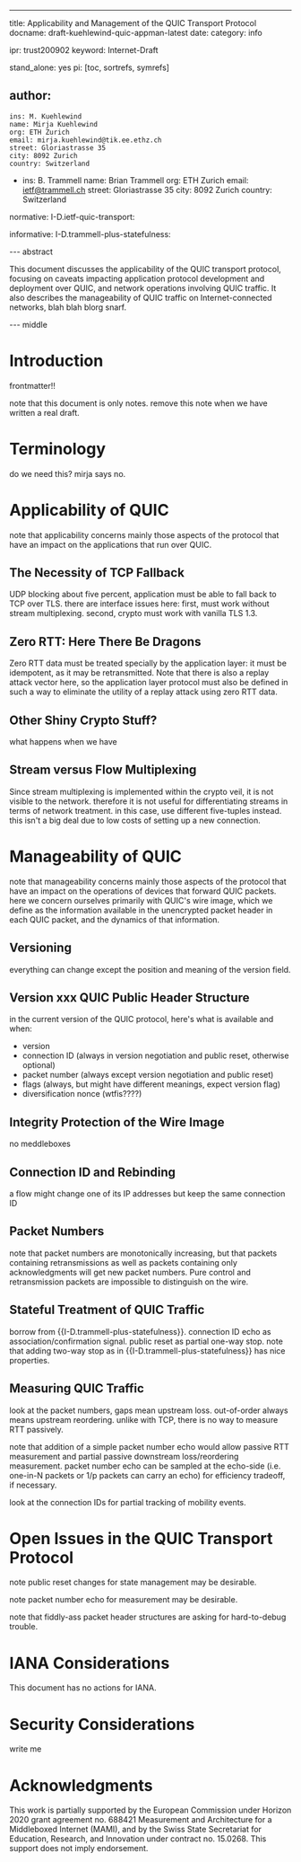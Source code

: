 ---
title: Applicability and Management of the QUIC Transport Protocol
docname: draft-kuehlewind-quic-appman-latest
date:
category: info

ipr: trust200902
keyword: Internet-Draft

stand_alone: yes
pi: [toc, sortrefs, symrefs]

author:
  -
    ins: M. Kuehlewind
    name: Mirja Kuehlewind
    org: ETH Zurich
    email: mirja.kuehlewind@tik.ee.ethz.ch
    street: Gloriastrasse 35
    city: 8092 Zurich
    country: Switzerland
-
    ins: B. Trammell
    name: Brian Trammell
    org: ETH Zurich
    email: ietf@trammell.ch
    street: Gloriastrasse 35
    city: 8092 Zurich
    country: Switzerland

normative:
  I-D.ietf-quic-transport:

informative:
  I-D.trammell-plus-statefulness:

--- abstract

This document discusses the applicability of the QUIC transport protocol,
focusing on caveats impacting application protocol development and deployment
over QUIC, and network operations involving QUIC traffic. It also describes
the manageability of QUIC traffic on Internet-connected networks, blah blah
blorg snarf.

--- middle

# Introduction

frontmatter!!

note that this document is only notes. remove this note when we have written a
real draft.

# Terminology

do we need this? mirja says no.

# Applicability of QUIC

note that applicability concerns mainly those aspects of the protocol that
have an impact on the applications that run over QUIC.

## The Necessity of TCP Fallback

UDP blocking about five percent, application must be able to fall back to TCP
over TLS. there are interface issues here: first, must work without stream
multiplexing. second, crypto must work with vanilla TLS 1.3.

## Zero RTT: Here There Be Dragons

Zero RTT data must be treated specially by the application layer: it must be
idempotent, as it may be retransmitted. Note that there is also a replay
attack vector here, so the application layer protocol must also be defined in
such a way to eliminate the utility of a replay attack using zero RTT data.

## Other Shiny Crypto Stuff?

what happens when we have 

## Stream versus Flow Multiplexing

Since stream multiplexing is implemented within the crypto veil, it is not
visible to the network. therefore it is not useful for differentiating streams
in terms of network treatment. in this case, use different five-tuples
instead. this isn't a big deal due to low costs of setting up a new
connection.

# Manageability of QUIC

note that manageability concerns mainly those aspects of the protocol that
have an impact on the operations of devices that forward QUIC packets. here we
concern ourselves primarily with QUIC's wire image, which we define as the
information available in the unencrypted packet header in each QUIC packet,
and the dynamics of that information.

## Versioning

everything can change except the position and meaning of the version field. 

## Version xxx QUIC Public Header Structure

in the current version of the QUIC protocol, here's what is available and when:

- version 
- connection ID (always in version negotiation and public reset, otherwise optional)
- packet number (always except version negotiation and public reset)
- flags (always, but might have different meanings, expect version flag)
- diversification nonce (wtfis????)

## Integrity Protection of the Wire Image

no meddleboxes

## Connection ID and Rebinding

a flow might change one of its IP addresses but keep the same connection ID

## Packet Numbers

note that packet numbers are monotonically increasing, but that packets
containing retransmissions as well as packets containing only acknowledgments
will get new packet numbers. Pure control and retransmission packets are
impossible to distinguish on the wire.

## Stateful Treatment of QUIC Traffic

borrow from {{I-D.trammell-plus-statefulness}}. connection ID echo as
association/confirmation signal. public reset as partial one-way stop. note
that adding two-way stop as in {{I-D.trammell-plus-statefulness}} has nice
properties.

## Measuring QUIC Traffic

look at the packet numbers, gaps mean upstream loss. out-of-order always means
upstream reordering. unlike with TCP, there is no way to measure RTT
passively.

note that addition of a simple packet number echo would allow passive RTT
measurement and partial passive downstream loss/reordering measurement. packet
number echo can be sampled at the echo-side (i.e. one-in-N packets or 1/p
packets can carry an echo) for efficiency tradeoff, if necessary.

look at the connection IDs for partial tracking of mobility events.

# Open Issues in the QUIC Transport Protocol

note public reset changes for state management may be desirable.

note packet number echo for measurement may be desirable.

note that fiddly-ass packet header structures are asking for hard-to-debug trouble.

# IANA Considerations

This document has no actions for IANA. 

# Security Considerations

write me

# Acknowledgments

This work is partially supported by the European Commission under Horizon 2020
grant agreement no. 688421 Measurement and Architecture for a Middleboxed
Internet (MAMI), and by the Swiss State Secretariat for Education, Research,
and Innovation under contract no. 15.0268. This support does not imply
endorsement.
